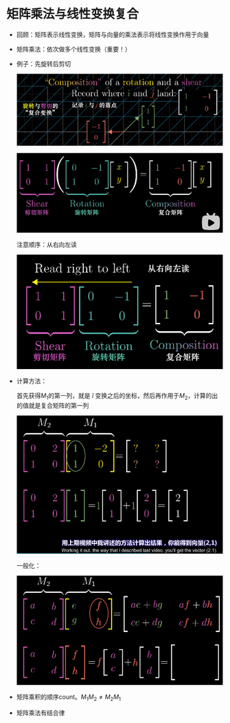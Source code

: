 # 矩阵乘法与线性变换复合

- 回顾：矩阵表示线性变换，矩阵与向量的乘法表示将线性变换作用于向量
- 矩阵乘法：依次做多个线性变换（重要！）

- 例子：先旋转后剪切

  ![image-20230511121523084](4-矩阵乘法与线性变换复合.assets/image-20230511121523084.png)

  ![image-20230511121451590](4-矩阵乘法与线性变换复合.assets/image-20230511121451590.png)

  注意顺序：从右向左读

  ![image-20230511121626981](4-矩阵乘法与线性变换复合.assets/image-20230511121626981.png)

- 计算方法：

  首先获得$M_1$的第一列，就是 $\hat{i}$ 变换之后的坐标，然后再作用于$M_2$，计算的出的值就是复合矩阵的第一列

  ![image-20230511121726819](4-矩阵乘法与线性变换复合.assets/image-20230511121726819.png)

  一般化：

  ![image-20230511121930687](4-矩阵乘法与线性变换复合.assets/image-20230511121930687.png)

- 矩阵乘积的顺序count。$M_1M_2\ne M_2M_1$

- 矩阵乘法有结合律